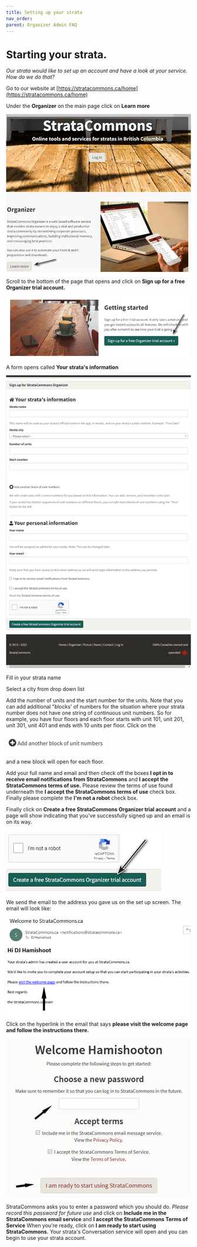 ```yaml
---
title: Setting up your strata
nav_order: 
parent: Organizer Admin FAQ
---
```


# Starting your strata.

*Our strata would like to set up an account and have a look at your service.  How do we do that?*

Go to our website at [https://stratacommons.ca/home](https://stratacommons.ca/home)

Under the **Organizer** on the main page click on **Learn more**

![learn more](startup/learnmore.png) 

Scroll to the bottom of the page that opens and click on **Sign up for a free Organizer trial account.**

![sign up](startup/signup.png) 

A form opens called **Your strata's information**

![create](startup/createaccount.png) 

Fill in your strata name

Select a city from drop down list

Add the number of units and the start number for the units.  Note that you can add additional "blocks' of numbers for the situation where your strata number does not have one string of continuous unit numbers.  So for example, you have four floors and each floor starts with unit 101, unit 201, unit 301, unit 401 and ends with 10 units per floor.  Click on the 

![](startup/addanotherblock.png) 

and a new block will open for each floor.

Add your full name and email and then check off the boxes **I opt in to receive email notifications from StrataCommons** and **I accept the StrataCommons terms of use.**  Please review the terms of use found underneath the **I accept the StrataCommons terms of use** check box.  Finally please complete the **I'm not a robot** check box.

Finally click on **Create a free StrataCommons Organizer trial account** and a page will show indicating that you've successfully signed up and an email is on its way.

![new](startup/createnewstrata.png) 

We send the email to the address you gave us on the set up screen.  The email will look like:

![welcome](startup/welcomeemail.png) 

Click on the hyperlink in the email that says **please visit the welcome page and follow the instructions there.**  

![welcome page](startup/welcomepage.png) 

StrataCommons asks you to enter a password which you should do.  *Please record this password for future use* and click on **Include me in the StrataCommons email service** and **I accept the StrataCommons Terms of Service** When you're ready, click on **I am ready to start using StrataCommons.**  Your strata's Conversation service will open and you can begin to use your strata account.

